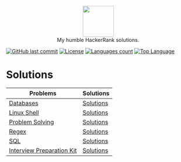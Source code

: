 <p align="center">
    <a href="https://www.hackerrank.com/chickenquest">
        <img height=85 src="https://d3keuzeb2crhkn.cloudfront.net/hackerrank/assets/styleguide/logo_wordmark-f5c5eb61ab0a154c3ed9eda24d0b9e31.svg">
    </a>
    <br>My humble HackerRank solutions.
</p>

[![GitHub last commit](https://img.shields.io/github/last-commit/flapdragon/hackerrank.svg)](https://github.com/flapdragon/hackerrank/commits/master)
[![License](https://img.shields.io/github/license/flapdragon/hackerrank.svg)](https://github.com/flapdragon/hackerrank/blob/master/LICENSE)
[![Languages count](https://img.shields.io/github/languages/count/flapdragon/Hackerrank.svg)]()
[![Top Language](https://img.shields.io/github/languages/top/flapdragon/Hackerrank.svg)]()

# Solutions

|Problems|Solutions|
|---|---|
|[Databases](https://www.hackerrank.com/domains/databases)|[Solutions](databases)|
|[Linux Shell](https://www.hackerrank.com/domains/shell)|[Solutions](linux-shell)|
|[Problem Solving](https://www.hackerrank.com/domains/algorithms)|[Solutions](problem-solving)|
|[Regex](https://www.hackerrank.com/domains/regex)|[Solutions](regex)|
|[SQL](https://www.hackerrank.com/domains/sql)|[Solutions](sql)|
|[Interview Preparation Kit](https://www.hackerrank.com/interview/interview-preparation-kit)|[Solutions](interview-preparation-kit)|

